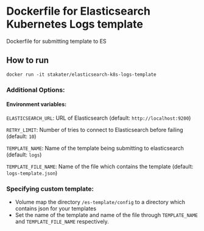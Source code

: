 # Dockerfile for Elasticsearch Kubernetes Logs template
Dockerfile for submitting template to ES

## How to run 
```
docker run -it stakater/elasticsearch-k8s-logs-template
```

### Additional Options:

#### Environment variables:

`ELASTICSEARCH_URL`: URL of Elasticsearch (default: `http://localhost:9200`)

`RETRY_LIMIT`: Number of tries to connect to Elasticsearch before failing (default: `10`)

`TEMPLATE_NAME`: Name of the template being submitting to elasticsearch (default: `logs`)

`TEMPLATE_FILE_NAME`: Name of the file which contains the template (default: `logs-template.json`)


### Specifying custom template:

* Volume map the directory `/es-template/config` to a directory which contains json for your templates
* Set the name of the template and name of the file through `TEMPLATE_NAME` and `TEMPLATE_FILE_NAME` respectively. 